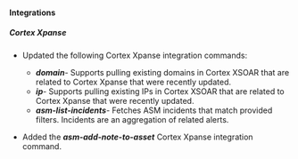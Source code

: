 
#### Integrations

##### Cortex Xpanse

- Updated the following Cortex Xpanse integration commands:
   - ***domain***- Supports pulling existing domains in Cortex XSOAR that are related to Cortex Xpanse that were recently updated.
   - ***ip***- Supports pulling existing IPs in Cortex XSOAR that are related to Cortex Xpanse that were recently updated.
   - ***asm-list-incidents***- Fetches ASM incidents that match provided filters. Incidents are an aggregation of related alerts. 

- Added the ***asm-add-note-to-asset*** Cortex Xpanse integration command.
